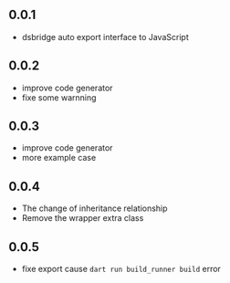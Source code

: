 ## 0.0.1

* dsbridge auto export interface to JavaScript
  
## 0.0.2

* improve code generator
* fixe some warnning

## 0.0.3

* improve code generator
* more example case

## 0.0.4

* The change of inheritance relationship
* Remove the wrapper extra class

## 0.0.5
* fixe export cause `dart run build_runner build` error